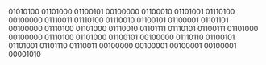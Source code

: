 01010100 01101000 01100101 00100000 01100010 01101001 01110100 00100000 01110011 01110100 01110010 01100101 01100001 01101101 00100000 01110100 01101000 01110010 01101111 01110101 01100111 01101000 00100000 01110100 01101000 01100101 00100000 01110110 01100101 01101001 01101110 01110011 00100000 00100001 00100001 00100001 00001010 
